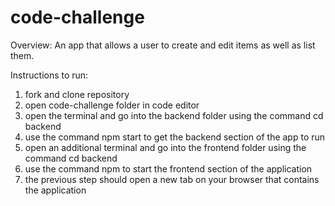 # code-challenge

Overview:
An app that allows a user to create and edit items as well as list them.

Instructions to run:
1. fork and clone repository
2. open code-challenge folder in code editor
3. open the terminal and go into the backend folder using the command cd backend
4. use the command npm start to get the backend section of the app to run
5. open an additional terminal and go into the frontend folder using the command cd backend
6. use the command npm to start the frontend section of the application
7. the previous step should open a new tab on your browser that contains the application
